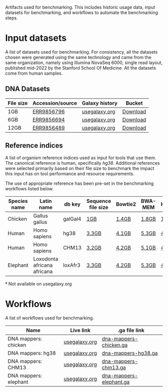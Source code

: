 Artifacts used for benchmarking. This includes historic usage data, input
datasets for benchmarking, and workflows to automate the benchmarking steps.

# Input datasets

A list of datasets used for benchmarking. For consistency, all the datasets
chosen were generated using the same technology and came from the same
organization, namely using Illumina NovaSeq 6000, single read layout, published
mid-2022 by the Stanford School Of Medicine. All the datasets come from human
samples.

## DNA Datasets

| File size | Accession/source                                          | Galaxy history                                                            | Bucket                                                                                     |
|-----------|-----------------------------------------------------------|---------------------------------------------------------------------------|--------------------------------------------------------------------------------------------|
| 1GB       | [ERR9856796](https://www.ncbi.nlm.nih.gov/sra/ERX9401874) | [usegalaxy.org](https://usegalaxy.org/u/eafgan/h/1gb-benchmarking-input)  | [Download](https://js2.jetstream-cloud.org:8001/swift/v1/testing-data/ERR9856796.fastq.gz) |
| 6GB       | [ERR9856694](https://www.ncbi.nlm.nih.gov/sra/ERX9401781) | [usegalaxy.org](https://usegalaxy.org/u/eafgan/h/6gb-benchmarking-input)  | [Download](https://galaxy-benchmark-data.s3.amazonaws.com/ERR9856694.fastq.gz)             |
| 12GB      | [ERR9856489](https://www.ncbi.nlm.nih.gov/sra/ERX9401697) | [usegalaxy.org](https://usegalaxy.org/u/eafgan/h/12gb-benchmarking-input) | [Download](https://galaxy-benchmark-data.s3.amazonaws.com/ERR9856489.fastq.gz)             |

## Reference indices

A list of organism reference indices used as input for tools that use them. The
canonical reference is human, specifically *hg38*. Additional references were
selected primarily based on their file size to benchmark the impact this input
has on tool performance and resource requirements.

The use of appropriate reference has been pre-set in the benchmarking workflows
listed below.

| Species name | Latin name                  | db key  | Sequence file size                                                                              | Bowtie2                                                                                                                  | BWA-MEM                                                                                                                  | HISAT2                                                                                                                     | minimap2 |
|--------------|-----------------------------|---------|-------------------------------------------------------------------------------------------------|--------------------------------------------------------------------------------------------------------------------------|--------------------------------------------------------------------------------------------------------------------------|----------------------------------------------------------------------------------------------------------------------------|----------|
| Chicken      | Gallus gallus               | galGal4 | [1GB](http://openbiorefdata.org/#galaxy/v1/data.galaxyproject.org/byhand/galGal4/seq/)          | [1.4GB](http://openbiorefdata.org/#galaxy/v1/data.galaxyproject.org/managed/bowtie2_index/galGal4/)                      | [1.8GB](http://openbiorefdata.org/#galaxy/v1/data.galaxyproject.org/managed/bwa_mem_index/galGal4/)                      | [1.6GB](http://openbiorefdata.org/#galaxy/v1/data.galaxyproject.org/managed/hisat2_index/galGal4/)                         | ✔️        |
| Human        | Homo sapiens                | hg38    | [3.3GB](http://openbiorefdata.org/#galaxy/v1/data.galaxyproject.org/byhand/hg38/seq/)           | [4.1GB](http://openbiorefdata.org/#galaxy/v1/data.galaxyproject.org/byhand/hg38/hg38full/bowtie2_index/)                 | [5.3GB](http://openbiorefdata.org/#galaxy/v1/data.galaxyproject.org/byhand/hg38/hg38full/bwa_index_v0.7.10-r789/)        | [4.2GB](http://openbiorefdata.org/#galaxy/v1/data.galaxyproject.org/managed/hisat2_index/hg38/)                            | ✔️        |
| Human        | Homo sapiens                | CHM13   | [3.2GB](http://openbiorefdata.org/#galaxy/v1/data.galaxyproject.org/byhand/CHM13_T2T_v2.0/seq/) | [4.2GB](http://openbiorefdata.org/#galaxy/v1/data.galaxyproject.org/byhand/CHM13_T2T_v2.0/bowtie2_index/CHM13_T2T_v2.0/) | [5.1GB](http://openbiorefdata.org/#galaxy/v1/data.galaxyproject.org/byhand/CHM13_T2T_v2.0/bwa_mem_index/CHM13_T2T_v2.0/) | [4.5GB](http://openbiorefdata.org/#galaxy/v1/data.galaxyproject.org/byhand/CHM13_T2T_v2.0/hisat2_index/CHM13_T2T_v2.0/)ª | ✔️        |
| Elephant     | Loxodonta africana africana | loxAfr3 | [3.3GB](http://openbiorefdata.org/#galaxy/v1/data.galaxyproject.org/byhand/loxAfr3/seq/)        | [4.2GB](http://openbiorefdata.org/#galaxy/v1/data.galaxyproject.org/managed/bowtie2_index/loxAfr3/)                      | [5.3GB](http://openbiorefdata.org/#galaxy/v1/data.galaxyproject.org/managed/bwa_mem_index/loxAfr3/)                      | [4.3GB](http://openbiorefdata.org/#galaxy/v1/data.galaxyproject.org/managed/hisat2_index/loxAfr3/)                         | ✔️        |

ª Not available on usegalaxy.org

# Workflows

A list of workflows used for benchmarking.

| Name                  | Live link                                                                           | .ga file link                                                                                               |
|-----------------------|-------------------------------------------------------------------------------------|-------------------------------------------------------------------------------------------------------------|
| DNA mappers: chicken  | [usegalaxy.org](https://usegalaxy.org/u/eafgan/w/benchmarking-dna-mappers-chicken)  | [dna-mappers-chicken.ga](https://galaxy-benchmark-data.s3.amazonaws.com/workflows/dna-mappers-chicken.ga)   |
| DNA mappers: hg38     | [usegalaxy.org](https://usegalaxy.org/u/eafgan/w/benchmarking-dna-mappers-hg38)     | [dna-mappers-hg38.ga](https://galaxy-benchmark-data.s3.amazonaws.com/workflows/dna-mappers-hg38.ga)         |
| DNA mappers: CHM13    | [usegalaxy.org](https://usegalaxy.org/u/eafgan/w/benchmarking-dna-mappers-chm13)    | [dna-mappers-chm13.ga](https://galaxy-benchmark-data.s3.amazonaws.com/workflows/dna-mappers-chm13.ga)       |
| DNA mappers: elephant | [usegalaxy.org](https://usegalaxy.org/u/eafgan/w/benchmarking-dna-mappers-elephant) | [dna-mappers-elephant.ga](https://galaxy-benchmark-data.s3.amazonaws.com/workflows/dna-mappers-elephant.ga) |
